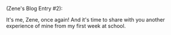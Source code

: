 (Zene's Blog Entry #2):

It's me, Zene, once again! And it's time to share with you another experience of mine from my first week at school.